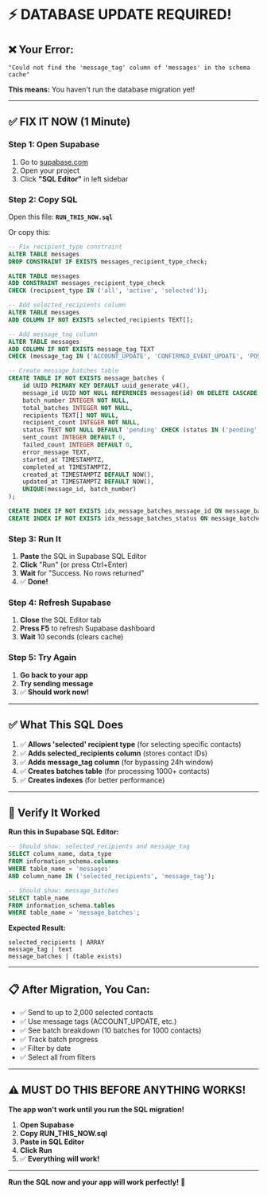 # ⚡ DATABASE UPDATE REQUIRED!

## ❌ Your Error:

```
"Could not find the 'message_tag' column of 'messages' in the schema cache"
```

**This means:** You haven't run the database migration yet!

---

## ✅ FIX IT NOW (1 Minute)

### **Step 1: Open Supabase**

1. Go to [supabase.com](https://supabase.com)
2. Open your project
3. Click **"SQL Editor"** in left sidebar

### **Step 2: Copy SQL**

Open this file: **`RUN_THIS_NOW.sql`**

Or copy this:

```sql
-- Fix recipient_type constraint
ALTER TABLE messages 
DROP CONSTRAINT IF EXISTS messages_recipient_type_check;

ALTER TABLE messages 
ADD CONSTRAINT messages_recipient_type_check 
CHECK (recipient_type IN ('all', 'active', 'selected'));

-- Add selected_recipients column
ALTER TABLE messages 
ADD COLUMN IF NOT EXISTS selected_recipients TEXT[];

-- Add message_tag column
ALTER TABLE messages 
ADD COLUMN IF NOT EXISTS message_tag TEXT 
CHECK (message_tag IN ('ACCOUNT_UPDATE', 'CONFIRMED_EVENT_UPDATE', 'POST_PURCHASE_UPDATE', 'HUMAN_AGENT'));

-- Create message_batches table
CREATE TABLE IF NOT EXISTS message_batches (
    id UUID PRIMARY KEY DEFAULT uuid_generate_v4(),
    message_id UUID NOT NULL REFERENCES messages(id) ON DELETE CASCADE,
    batch_number INTEGER NOT NULL,
    total_batches INTEGER NOT NULL,
    recipients TEXT[] NOT NULL,
    recipient_count INTEGER NOT NULL,
    status TEXT NOT NULL DEFAULT 'pending' CHECK (status IN ('pending', 'processing', 'completed', 'failed')),
    sent_count INTEGER DEFAULT 0,
    failed_count INTEGER DEFAULT 0,
    error_message TEXT,
    started_at TIMESTAMPTZ,
    completed_at TIMESTAMPTZ,
    created_at TIMESTAMPTZ DEFAULT NOW(),
    updated_at TIMESTAMPTZ DEFAULT NOW(),
    UNIQUE(message_id, batch_number)
);

CREATE INDEX IF NOT EXISTS idx_message_batches_message_id ON message_batches(message_id);
CREATE INDEX IF NOT EXISTS idx_message_batches_status ON message_batches(status);
```

### **Step 3: Run It**

1. **Paste** the SQL in Supabase SQL Editor
2. **Click** "Run" (or press Ctrl+Enter)
3. **Wait** for "Success. No rows returned"
4. ✅ **Done!**

### **Step 4: Refresh Supabase**

1. **Close** the SQL Editor tab
2. **Press F5** to refresh Supabase dashboard
3. **Wait** 10 seconds (clears cache)

### **Step 5: Try Again**

1. **Go back to your app**
2. **Try sending message**
3. ✅ **Should work now!**

---

## ✅ What This SQL Does

1. ✅ **Allows 'selected' recipient type** (for selecting specific contacts)
2. ✅ **Adds selected_recipients column** (stores contact IDs)
3. ✅ **Adds message_tag column** (for bypassing 24h window)
4. ✅ **Creates batches table** (for processing 1000+ contacts)
5. ✅ **Creates indexes** (for better performance)

---

## 🧪 Verify It Worked

**Run this in Supabase SQL Editor:**

```sql
-- Should show: selected_recipients and message_tag
SELECT column_name, data_type 
FROM information_schema.columns 
WHERE table_name = 'messages' 
AND column_name IN ('selected_recipients', 'message_tag');

-- Should show: message_batches
SELECT table_name 
FROM information_schema.tables 
WHERE table_name = 'message_batches';
```

**Expected Result:**
```
selected_recipients | ARRAY
message_tag | text
message_batches | (table exists)
```

---

## 📋 After Migration, You Can:

- ✅ Send to up to 2,000 selected contacts
- ✅ Use message tags (ACCOUNT_UPDATE, etc.)
- ✅ See batch breakdown (10 batches for 1000 contacts)
- ✅ Track batch progress
- ✅ Filter by date
- ✅ Select all from filters

---

## ⚠️ MUST DO THIS BEFORE ANYTHING WORKS!

**The app won't work until you run the SQL migration!**

1. **Open Supabase**
2. **Copy RUN_THIS_NOW.sql**
3. **Paste in SQL Editor**
4. **Click Run**
5. ✅ **Everything will work!**

---

**Run the SQL now and your app will work perfectly!** 🚀

